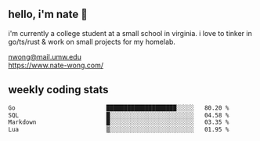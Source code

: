 ## hello, i'm nate 👋
i'm currently a college student at a small school in virginia. i love to tinker in go/ts/rust & work on small projects for my homelab.

nwong@mail.umw.edu <br/>
https://www.nate-wong.com/

## weekly coding stats
<!--START_SECTION:waka-->

```txt
Go                          ████████████████████░░░░░   80.20 %
SQL                         █░░░░░░░░░░░░░░░░░░░░░░░░   04.58 %
Markdown                    █░░░░░░░░░░░░░░░░░░░░░░░░   03.35 %
Lua                         ▒░░░░░░░░░░░░░░░░░░░░░░░░   01.95 %
```

<!--END_SECTION:waka-->
